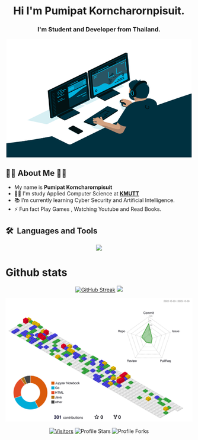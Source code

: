 
<h1 align="center">Hi  I'm Pumipat Korncharornpisuit.</h1>
<h3 align="center">I'm Student and Developer from Thailand.</h3>

<p align="center">
    <img align="center" alt="GIF" src="https://github.com/o0SoloWolf0o/o0SoloWolf0o/blob/main/code.gif?raw=true" width="500" height="320" />
</p>

<h2> 🙋‍♂️ About Me 🙋‍♂️</h2>

- My name is **Pumipat Korncharornpisuit**
- 🧑‍🎓 I'm study Applied Computer Science at  **[KMUTT](https://www.kmutt.ac.th/)**
- 📚 I’m currently learning Cyber Security and Artificial Intelligence.
- ⚡ Fun fact Play Games , Watching Youtube and Read Books.

<p align="center">
  <summary><h2> 🛠️&nbsp;&nbsp;Languages&nbsp;and&nbsp;Tools</h2></summary>
  <a href="https://skillicons.dev">
    <p align="center">
    <img src="https://skillicons.dev/icons?i=bash,github,git,powershell,docker,kubernetes,vim,java,go,py,c,cpp,js,flutter,html,css,jquery,md,mysql,sqlite,mongodb,arduino,postman,ps,pr,ae,ai,sketchup,azure,heroku,react,spring,maven,materialui,bootstrap,discord,bots,vscode,linux,nginx,stackoverflow,figma&perline=8" />
    </p>
  </a>
</p>


<summary><h1>Github stats</h1></summary>

  <div align="center">

  [![GitHub Streak](https://github-readme-streak-stats.herokuapp.com?user=o0SoloWolf0o&theme=graywhite&hide_border=true&date_format=j%20M%5B%20Y%5D)](https://git.io/streak-stats)
    <a href="https://github.com/o0SoloWolf0o">
    <img height="180em" src="https://github-readme-stats.vercel.app/api?username=o0SoloWolf0o&show_icons=true&theme=graywhite&include_all_commits=true&count_private=true"/>
  </div>
  
  ![](./profile-3d-contrib/profile-gitblock.svg)

  <div align="center">
    <img src="https://komarev.com/ghpvc/?username=o0SoloWolf0o&label=Profile%20Views&color=bcbcbc&style=flat&label=Visitors" alt="Visitors"></a>
    <img src="https://img.shields.io/badge/dynamic/json?&label=Total%20Stars&color=bcbcbc&style=flat&style=for-the-badge&query=%24.stars&url=https://api.github-star-counter.workers.dev/user/o0SoloWolf0o" alt="Profile Stars"></a>
    <img src="https://img.shields.io/badge/dynamic/json?&label=Total%20Forks&color=bcbcbc&style=flat&style=for-the-badge&query=%24.forks&url=https://api.github-star-counter.workers.dev/user/o0SoloWolf0o" alt="Profile Forks"></a>
  </div>

  <!-- ![Snake animation](https://github.com/o0SoloWolf0o/o0SoloWolf0o/blob/output/github-contribution-grid-snake.gif) -->
